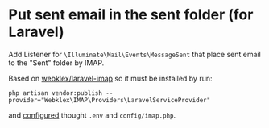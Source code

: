 # Put sent email in the sent folder (for Laravel)

Add Listener for `\Illuminate\Mail\Events\MessageSent` that place sent email to the "Sent" folder by IMAP.

Based on [webklex/laravel-imap](https://github.com/Webklex/laravel-imap) so it must be installed by run:

```shell
php artisan vendor:publish --provider="Webklex\IMAP\Providers\LaravelServiceProvider"
```

and [configured](https://www.php-imap.com/frameworks/laravel/configuration) thought `.env` and `config/imap.php`.

